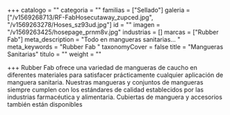 +++
catalogo = ""
categoria = ""
familias = ["Sellado"]
galeria = ["/v1569268713/RF-FabHosecutaway_zupced.jpg", "/v1569263278/Hoses_sz93ud.jpg"]
id = ""
imagen = "/v1569263425/hosepage_prnm8v.jpg"
industrias = []
marcas = ["Rubber Fab"]
meta_description = "Todo en mangueras sanitarias... "
meta_keywords = "Rubber Fab "
taxonomyCover = false
title = "Mangueras Sanitarias"
titulo = ""
weight = ""

+++
Rubber Fab ofrece una variedad de mangueras de caucho en diferentes materiales para satisfacer prácticamente cualquier aplicación de manguera sanitaria. Nuestras mangueras y conjuntos de mangueras siempre cumplen con los estándares de calidad establecidos por las industrias farmacéutica y alimentaria. Cubiertas de manguera y accesorios también están disponibles